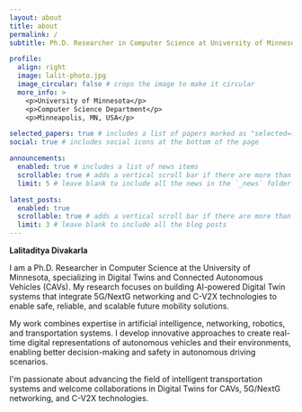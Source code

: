 ```yaml
---
layout: about
title: about
permalink: /
subtitle: Ph.D. Researcher in Computer Science at University of Minnesota

profile:
  align: right
  image: lalit-photo.jpg
  image_circular: false # crops the image to make it circular
  more_info: >
    <p>University of Minnesota</p>
    <p>Computer Science Department</p>
    <p>Minneapolis, MN, USA</p>

selected_papers: true # includes a list of papers marked as "selected={true}"
social: true # includes social icons at the bottom of the page

announcements:
  enabled: true # includes a list of news items
  scrollable: true # adds a vertical scroll bar if there are more than 3 news items
  limit: 5 # leave blank to include all the news in the `_news` folder

latest_posts:
  enabled: true
  scrollable: true # adds a vertical scroll bar if there are more than 3 new posts items
  limit: 3 # leave blank to include all the blog posts
---
```


**Lalitaditya Divakarla**

I am a Ph.D. Researcher in Computer Science at the University of Minnesota, specializing in Digital Twins and Connected Autonomous Vehicles (CAVs). My research focuses on building AI-powered Digital Twin systems that integrate 5G/NextG networking and C-V2X technologies to enable safe, reliable, and scalable future mobility solutions.

My work combines expertise in artificial intelligence, networking, robotics, and transportation systems. I develop innovative approaches to create real-time digital representations of autonomous vehicles and their environments, enabling better decision-making and safety in autonomous driving scenarios.

I'm passionate about advancing the field of intelligent transportation systems and welcome collaborations in Digital Twins for CAVs, 5G/NextG networking, and C-V2X technologies.
